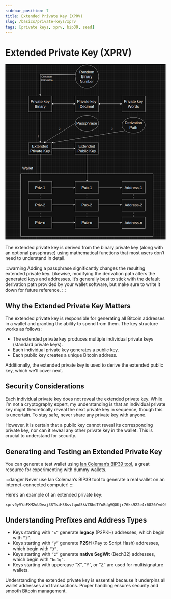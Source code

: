 ```yaml
---
sidebar_position: 7
title: Extended Private Key (XPRV)
slug: /basics/private-keys/xprv
tags: [private keys, xprv, bip39, seed]
---
```


# Extended Private Key (XPRV)

![](/img/basics/diagram.png)

The extended private key is derived from the binary private key (along with an optional passphrase) using mathematical functions that most users don’t need to understand in detail.

:::warning
Adding a passphrase significantly changes the resulting extended private key. Likewise, modifying the derivation path alters the generated keys and addresses. It’s generally best to stick with the default derivation path provided by your wallet software, but make sure to write it down for future reference.
:::


## Why the Extended Private Key Matters

The extended private key is responsible for generating all Bitcoin addresses in a wallet and granting the ability to spend from them. The key structure works as follows:

- The extended private key produces multiple individual private keys (standard private keys).
- Each individual private key generates a public key.
- Each public key creates a unique Bitcoin address.

Additionally, the extended private key is used to derive the extended public key, which we’ll cover next.


## Security Considerations

Each individual private key does not reveal the extended private key. While I’m not a cryptography expert, my understanding is that an individual private key might theoretically reveal the next private key in sequence, though this is uncertain. To stay safe, never share any private key with anyone.

However, it is certain that a public key cannot reveal its corresponding private key, nor can it reveal any other private key in the wallet. This is crucial to understand for security.


## Generating and Testing an Extended Private Key

You can generat a test wallet using [Ian Coleman’s BIP39 tool](https://iancoleman.io/bip39/), a great resource for experimenting with dummy wallets.

:::danger
Never use Ian Coleman’s BIP39 tool to generate a real wallet on an internet-connected computer!
:::

Here’s an example of an extended private key:

```text
xprv9yVYaFXM2uUDeaj3STkiHS8svtqoASkVZ8hdTYuBdgVQGKjr76ks922e4r6826YvdQtQdu71ZA2qK8fYE85jXvTPdBFwgQ2d8rk7hhXV5wu
```

## Understanding Prefixes and Address Types

- Keys starting with `“x”` generate **legacy** (P2PKH) addresses, which begin with `“1”`.
- Keys starting with `“y”` generate **P2SH** (Pay to Script Hash) addresses, which begin with `“3”`.
- Keys starting with `“z”` generate **native SegWit** (Bech32) addresses, which begin with `“bc1q”`.
- Keys starting with uppercase “X”, “Y”, or “Z” are used for multisignature wallets.

Understanding the extended private key is essential because it underpins all wallet addresses and transactions. Proper handling ensures security and smooth Bitcoin management.